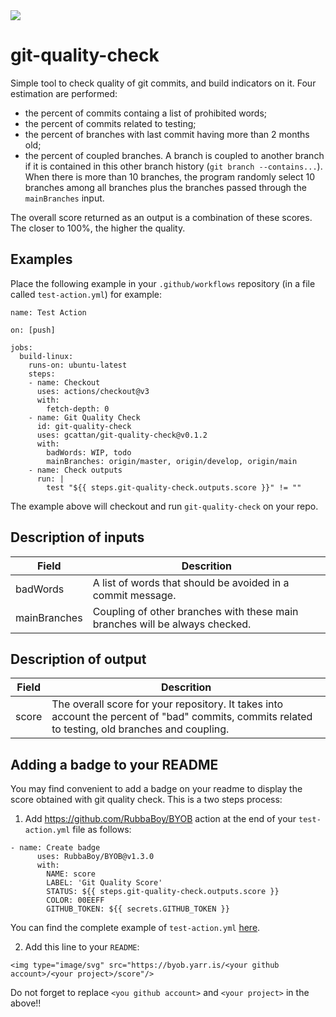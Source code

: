 <img type="image/svg" src="https://byob.yarr.is/gcattan/git-quality-check/score"/>

# git-quality-check
Simple tool to check quality of git commits, and build indicators on it.
Four estimation are performed:
- the percent of commits containg a list of prohibited words;
- the percent of commits related to testing;
- the percent of branches with last commit having more than 2 months old;
- the percent of coupled branches.
A branch is coupled to another branch if it is contained in this other branch history (`git branch --contains...`).
When there is more than 10 branches, the program randomly select 10 branches among all branches plus the branches passed through the `mainBranches` input.

The overall score returned as an output is a combination of these scores.
The closer to 100%, the higher the quality.

## Examples

Place the following example in your `.github/workflows` repository (in a file called `test-action.yml`) for example:

```
name: Test Action

on: [push]

jobs:
  build-linux:
    runs-on: ubuntu-latest
    steps:
    - name: Checkout
      uses: actions/checkout@v3
      with:
        fetch-depth: 0
    - name: Git Quality Check
      id: git-quality-check
      uses: gcattan/git-quality-check@v0.1.2
      with:
        badWords: WIP, todo
        mainBranches: origin/master, origin/develop, origin/main
    - name: Check outputs
      run: |
        test "${{ steps.git-quality-check.outputs.score }}" != ""
```

The example above will checkout and run `git-quality-check` on your repo.

## Description of inputs

|Field|Descrition|
|-|-|
|badWords|A list of words that should be avoided in a commit message.|
|mainBranches|Coupling of other branches with these main branches will be always checked.|

## Description of output

|Field|Descrition|
|-|-|
|score|The overall score for your repository. It takes into account the percent of "bad" commits, commits related to testing, old branches and coupling.|

## Adding a badge to your README

You may find convenient to add a badge on your readme to display the score obtained with git quality check.
This is a two steps process:

1) Add https://github.com/RubbaBoy/BYOB action at the end of your `test-action.yml` file as follows:

```
- name: Create badge
      uses: RubbaBoy/BYOB@v1.3.0
      with:
        NAME: score
        LABEL: 'Git Quality Score'
        STATUS: ${{ steps.git-quality-check.outputs.score }}
        COLOR: 00EEFF
        GITHUB_TOKEN: ${{ secrets.GITHUB_TOKEN }}
```

You can find the complete example of `test-action.yml` [here](.github/workflows/test-action.yml).

2) Add this line to your `README`:

```<img type="image/svg" src="https://byob.yarr.is/<your github account>/<your project>/score"/>```

Do not forget to replace `<you github account>` and `<your project>` in the above!!
